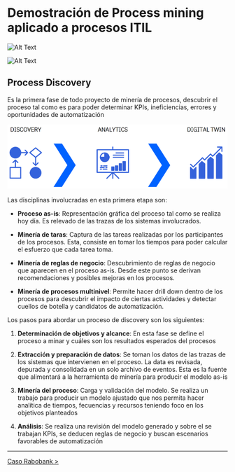 # Demostración de Process mining aplicado a procesos ITIL

![Alt Text](https://img.shields.io/badge/IBM%20MyInvenio-blue.svg?style=plastic)

![Alt Text](https://img.shields.io/badge/Phase-Released-green.svg?style=plastic)

## Process Discovery

Es la primera fase de todo proyecto de minería de procesos,
descubrir el proceso tal como es para poder determinar KPIs, ineficiencias, errores y oportunidades de
automatización

![Alt Text](/img/Process%20mining%20journey.PNG)

Las disciplinas involucradas en esta primera etapa son:

* __Proceso as-is__: Representación gráfica del proceso tal
como se realiza hoy día. Es relevado de las trazas de los
sistemas involucrados.

* __Minería de taras__: Captura de las tareas realizadas por
los participantes de los procesos. Esta, consiste en tomar
los tiempos para poder calcular el esfuerzo que cada tarea toma.

* __Minería de reglas de negocio__: Descubrimiento de reglas de negocio que aparecen en el proceso as-is. Desde este punto se derivan recomendaciones y posibles mejoras en los procesos.

* __Minería de procesos multinivel__: Permite hacer drill down dentro de los procesos para descubrir el impacto de ciertas actividades y detectar cuellos de botella y candidatos de automatización.

Los pasos para abordar un proceso de discovery son los siguientes:

1. __Determinación de objetivos y alcance__: En esta fase se define el proceso a minar y cuáles son los resultados esperados del procesos

2. __Extracción y preparación de datos__: Se toman los datos de las trazas de los sistemas que intervienen en el proceso. La data es revisada, depurada y consolidada en un solo archivo de eventos. Esta es la fuente que alimentará a la herramienta de minería para producir el modelo as-is

3. __Minería del proceso__: Carga y validación del modelo. Se realiza un trabajo para producir un modelo ajustado que nos permita hacer analítica de tiempos, fecuencias y recursos teniendo foco en los objetivos planteados

4. __Análisis__: Se realiza una revisión del modelo generado y sobre el se trabajan KPIs, se deducen reglas de negocio y buscan escenarios favorables de automatización

---
[Caso Rabobank >](/Rabobank.md)

